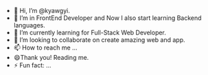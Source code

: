 - 👋 Hi, I’m @kyawgyi.
- 👀 I’m in FrontEnd Developer and Now I also start learning Backend languages.
- 🌱 I’m currently learning for Full-Stack Web Developer.
- 💞️ I’m looking to collaborate on create amazing web and app.
- 📫 How to reach me ...
- 😄Thank you! Reading me.
- ⚡ Fun fact: ...

<!---
kyawgyi-2024/kyawgyi-2024 is a ✨ special ✨ repository because its `README.md` (this file) appears on your GitHub profile.
You can click the Preview link to take a look at your changes.
--->
